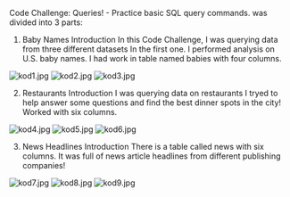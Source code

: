 Code Challenge: Queries! - Practice basic SQL query commands.
was divided into 3 parts:

1. Baby Names Introduction
In this Code Challenge, I was querying data from three different datasets
In the first one. I performed analysis on U.S. baby names.
I had work in table named babies with four columns.

![kod1.jpg](https://github.com/mario-moscicki/sql-codecademy/blob/master/Code%20Challenge:%20Queries/kod1.jpg)
![kod2.jpg](https://github.com/mario-moscicki/sql-codecademy/blob/master/Code%20Challenge:%20Queries/kod2.jpg)
![kod3.jpg](https://github.com/mario-moscicki/sql-codecademy/blob/master/Code%20Challenge:%20Queries/kod3.jpg)

2. Restaurants Introduction
I was querying data on restaurants
I tryed to help  answer some questions and find the best dinner spots in the city!
Worked with six columns.

![kod4.jpg](https://github.com/mario-moscicki/sql-codecademy/blob/master/Code%20Challenge:%20Queries/kod4.jpg)
![kod5.jpg](https://github.com/mario-moscicki/sql-codecademy/blob/master/Code%20Challenge:%20Queries/kod5.jpg)
![kod6.jpg](https://github.com/mario-moscicki/sql-codecademy/blob/master/Code%20Challenge:%20Queries/kod6.jpg)

3. News Headlines Introduction
There is a table called news with six columns.
It was full of news article headlines from different publishing companies!

![kod7.jpg](https://github.com/mario-moscicki/sql-codecademy/blob/master/Code%20Challenge:%20Queries/kod7.jpg)
![kod8.jpg](https://github.com/mario-moscicki/sql-codecademy/blob/master/Code%20Challenge:%20Queries/kod8.jpg)
![kod9.jpg](https://github.com/mario-moscicki/sql-codecademy/blob/master/Code%20Challenge:%20Queries/kod9.jpg)
